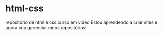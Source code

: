 # html-css
 repositório de html e css curso em video
Estou aprendendo a criar sites e agora vou gerenciar meus repositórios!
